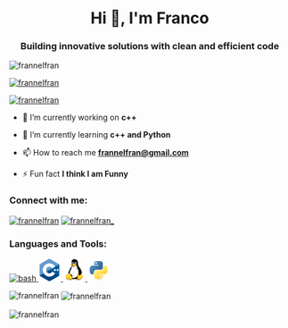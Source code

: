 <h1 align="center">Hi 👋, I'm Franco</h1>
<h3 align="center">Building innovative solutions with clean and efficient code</h3>

<p align="left"> <img src="https://komarev.com/ghpvc/?username=frannelfran&label=Profile%20views&color=0e75b6&style=flat" alt="frannelfran" /> </p>

<p align="left"> <a href="https://github.com/ryo-ma/github-profile-trophy"><img src="https://github-profile-trophy.vercel.app/?username=frannelfran&theme=discord" alt="frannelfran" /></a> </p>

<p align="left"> <a href="https://twitter.com/frannelfran" target="blank"><img src="https://img.shields.io/twitter/follow/frannelfran?logo=twitter&style=for-the-badge" alt="frannelfran" /></a> </p>

- 🔭 I’m currently working on **c++**

- 🌱 I’m currently learning **c++ and Python**

- 📫 How to reach me **frannelfran@gmail.com**

- ⚡ Fun fact **I think I am Funny**

<h3 align="left">Connect with me:</h3>
<p align="left">
<a href="https://twitter.com/frannelfran" target="blank"><img align="center" src="https://raw.githubusercontent.com/rahuldkjain/github-profile-readme-generator/master/src/images/icons/Social/twitter.svg" alt="frannelfran" height="30" width="40" /></a>
<a href="https://instagram.com/frannelfran_" target="blank"><img align="center" src="https://raw.githubusercontent.com/rahuldkjain/github-profile-readme-generator/master/src/images/icons/Social/instagram.svg" alt="frannelfran_" height="30" width="40" /></a>
</p>

<h3 align="left">Languages and Tools:</h3>
<p align="left"> <a href="https://www.gnu.org/software/bash/" target="_blank" rel="noreferrer"> <img src="https://www.vectorlogo.zone/logos/gnu_bash/gnu_bash-icon.svg" alt="bash" width="40" height="40"/> </a> <a href="https://www.w3schools.com/cpp/" target="_blank" rel="noreferrer"> <img src="https://raw.githubusercontent.com/devicons/devicon/master/icons/cplusplus/cplusplus-original.svg" alt="cplusplus" width="40" height="40"/> </a> <a href="https://www.linux.org/" target="_blank" rel="noreferrer"> <img src="https://raw.githubusercontent.com/devicons/devicon/master/icons/linux/linux-original.svg" alt="linux" width="40" height="40"/> </a> <a href="https://www.python.org" target="_blank" rel="noreferrer"> <img src="https://raw.githubusercontent.com/devicons/devicon/master/icons/python/python-original.svg" alt="python" width="40" height="40"/> </a> </p>

<p><img align="left" src="https://github-readme-stats.vercel.app/api/top-langs?username=frannelfran&show_icons=true&locale=en&layout=compact" alt="frannelfran" /></p>

<p>&nbsp;<img align="center" src="https://github-readme-stats.vercel.app/api?username=frannelfran&show_icons=true&locale=en" alt="frannelfran" /></p>

<p><img align="center" src="https://github-readme-streak-stats.herokuapp.com/?user=frannelfran&" alt="frannelfran" /></p>
